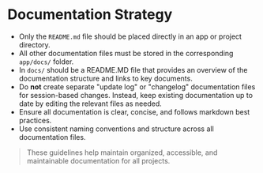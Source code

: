 # Documentation Strategy

- Only the `README.md` file should be placed directly in an app or project directory.
- All other documentation files must be stored in the corresponding `app/docs/` folder.
- In `docs/` should be a README.MD file that provides an overview of the documentation structure and links to key documents.
- Do **not** create separate "update log" or "changelog" documentation files for session-based changes. Instead, keep existing documentation up to date by editing the relevant files as needed.
- Ensure all documentation is clear, concise, and follows markdown best practices.
- Use consistent naming conventions and structure across all documentation files.

> These guidelines help maintain organized, accessible, and maintainable documentation for all projects.
